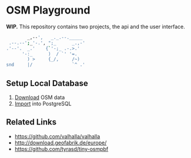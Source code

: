 # OSM Playground

**WIP.** This repository contains two projects, the api and the user interface.

```sh
        _,--',   _._.--._____
 .--.--';_'-.', ";_      _.,-'
.'--'.  _.'    {`'-;_ .-.>.'
      '-:_      )  / `' '=.
        ) >     {_/,     /~)
snd     |/               `^ .'
```

## Setup Local Database

1. [Download](http://download.geofabrik.de/europe/great-britain/england.html) OSM data
2. [Import](https://github.com/openstreetmap/osm2pgsql) into PostgreSQL

## Related Links

- https://github.com/valhalla/valhalla
- http://download.geofabrik.de/europe/
- https://github.com/tyrasd/tiny-osmpbf
